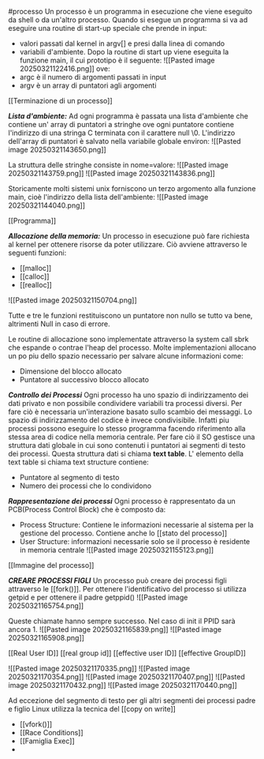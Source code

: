 #processo
Un processo è un programma in esecuzione che viene eseguito da shell o da un'altro processo. Quando si esegue un programma si va ad eseguire una routine di start-up speciale che prende in input:
- valori passati dal kernel in argv[] e presi dalla linea di comando
- variabili d'ambiente.
Dopo la routine di start up viene eseguita la funzione main, il cui prototipo è il seguente:
![[Pasted image 20250321122416.png]]
ove:
- argc è il numero di argomenti passati in input
- argv è un array di puntatori agli argomenti

[[Terminazione di un processo]]

***Lista d'ambiente:***
Ad ogni programma è passata una lista d'ambiente che contiene un' array di puntatori a stringhe ove ogni puntatore contiene l'indirizzo di una stringa C terminata con il carattere null \0.
L'indirizzo dell'array di puntatori è salvato nella variabile globale environ:
![[Pasted image 20250321143650.png]]

La struttura delle stringhe consiste in nome=valore:
![[Pasted image 20250321143759.png]]
![[Pasted image 20250321143836.png]]

Storicamente molti sistemi unix forniscono un terzo argomento alla funzione main, cioè l'indirizzo della lista dell'ambiente:
![[Pasted image 20250321144040.png]]

[[Programma]]

***Allocazione della memoria:***
Un processo in esecuzione può fare richiesta al kernel per ottenere risorse da poter utilizzare. Ciò avviene attraverso le seguenti funzioni:
- [[malloc]]
- [[calloc]]
- [[realloc]]

![[Pasted image 20250321150704.png]]

Tutte e tre le funzioni restituiscono un puntatore non nullo se tutto va bene, altrimenti Null in caso di errore.

Le routine di allocazione sono implementate attraverso la system call sbrk che espande o contrae l'heap del processo.
Molte implementazioni allocano un po piu dello spazio necessario per salvare alcune informazioni come:
- Dimensione del blocco allocato
- Puntatore al successivo blocco allocato


***Controllo dei Processi***
Ogni processo ha uno spazio di indirizzamento dei dati privato e non possibile condividere variabili tra processi diversi. Per fare ciò è necessaria un'interazione basato sullo scambio dei messaggi. Lo spazio di indirizzamento del codice è invece condivisibile. Infatti piu processi possono eseguire lo stesso programma facendo riferimento alla stessa area di codice nella memoria centrale. Per fare ciò il SO gestisce una struttura dati globale in cui sono contenuti i puntatori ai segmenti di testo dei processi. Questa struttura dati si chiama **text table**. L' elemento della text table si chiama text structure contiene:
- Puntatore al segmento di testo
- Numero dei processi che lo condividono

***Rappresentazione dei processi***
Ogni processo è rappresentato da un PCB(Process Control Block) che è composto da:
- Process Structure: Contiene le informazioni necessarie al sistema per la gestione del processo. Contiene anche lo [[stato del processo]]
- User Structure: informazioni necessarie solo se il processo è residente in memoria centrale
![[Pasted image 20250321155123.png]]

[[Immagine del processo]]

***CREARE PROCESSI FIGLI***
Un processo può creare dei processi figli attraverso le [[fork()]].
Per ottenere l'identificativo del processo si utilizza getpid e per ottenere il padre getppid()
![[Pasted image 20250321165754.png]]

Queste chiamate hanno sempre successo. Nel caso di init il PPID sarà ancora 1.
![[Pasted image 20250321165839.png]]
![[Pasted image 20250321165908.png]]


[[Real User ID]]
[[real group id]]
[[effective user ID]]
[[effective GroupID]]

![[Pasted image 20250321170335.png]]
![[Pasted image 20250321170354.png]]
![[Pasted image 20250321170407.png]]
![[Pasted image 20250321170432.png]]
![[Pasted image 20250321170440.png]]

Ad eccezione del segmento di testo per gli altri segmenti dei processi padre e figlio  Linux utilizza la tecnica del [[copy on write]]

- [[vfork()]]
- [[Race Conditions]]
- [[Famiglia Exec]]
- 

